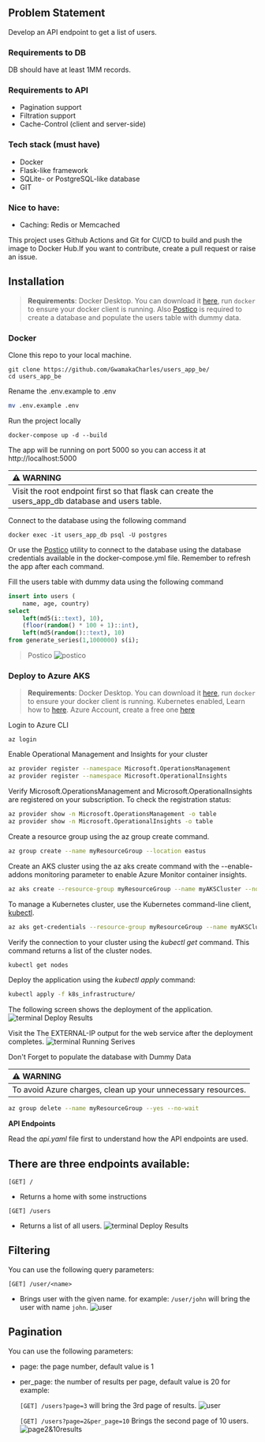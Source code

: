 ## Problem Statement

Develop an API endpoint to get a list of users.

### Requirements to DB

DB should have at least 1MM records.

### Requirements to API

- Pagination support
- Filtration support
- Cache-Control (client and server-side)

### Tech stack (must have)

- Docker
- Flask-like framework
- SQLite- or PostgreSQL-like database
- GIT

### Nice to have:

- Caching: Redis or Memcached

This project uses Github Actions and Git for CI/CD to build and push the image to Docker Hub.If you want to contribute, create a pull request or raise an issue.

## Installation

> **Requirements**: Docker Desktop. You can download it [here](https://www.docker.com/products/docker-desktop/), run `docker` to ensure your docker client is running. Also [Postico](https://eggerapps.at/postico/) is required to create a database and populate the users table with dummy data.

### Docker

Clone this repo to your local machine.

```
git clone https://github.com/GwamakaCharles/users_app_be/
cd users_app_be
```

Rename the .env.example to .env

```bash
mv .env.example .env
```

Run the project locally

```
docker-compose up -d --build
```

The app will be running on port 5000 so you can access it at http://localhost:5000

| :warning: WARNING                                                                                 |
| :------------------------------------------------------------------------------------------------ |
| Visit the root endpoint first so that flask can create the users_app_db database and users table. |

Connect to the database using the following command

```
docker exec -it users_app_db psql -U postgres
```

Or use the [Postico](https://eggerapps.at/postico/) utility to connect to the database using the database credentials available in the docker-compose.yml file. Remember to refresh the app after each command.

Fill the users table with dummy data using the following command

```sql
insert into users (
	name, age, country)
select
	left(md5(i::text), 10),
	(floor(random() * 100 + 1)::int),
	left(md5(random()::text), 10)
from generate_series(1,1000000) s(i);
```

> Postico
> ![postico](./screenshots/postico.png)

### Deploy to Azure AKS

> **Requirements**: Docker Desktop. You can download it [here](https://www.docker.com/products/docker-desktop/), run `docker` to ensure your docker client is running. Kubernetes enabled, Learn how to [here](https://docs.docker.com/desktop/kubernetes/). Azure Account, create a free one [here](https://azure.microsoft.com/en-us/free/)

Login to Azure CLI

```
az login
```

Enable Operational Management and Insights for your cluster

```bash
az provider register --namespace Microsoft.OperationsManagement
az provider register --namespace Microsoft.OperationalInsights

```

Verify Microsoft.OperationsManagement and Microsoft.OperationalInsights are registered on your subscription. To check the registration status:

```bash
az provider show -n Microsoft.OperationsManagement -o table
az provider show -n Microsoft.OperationalInsights -o table
```

Create a resource group using the az group create command.

```bash
az group create --name myResourceGroup --location eastus
```

Create an AKS cluster using the az aks create command with the --enable-addons monitoring parameter to enable Azure Monitor container insights.

```bash
az aks create --resource-group myResourceGroup --name myAKSCluster --node-count 1 --enable-addons monitoring --generate-ssh-keys
```

To manage a Kubernetes cluster, use the Kubernetes command-line client, [kubectl](https://kubernetes.io/docs/reference/kubectl/kubectl/).

```bash
az aks get-credentials --resource-group myResourceGroup --name myAKSCluster
```

Verify the connection to your cluster using the _kubectl get_ command. This command returns a list of the cluster nodes.

```bash
kubectl get nodes
```

Deploy the application using the _kubectl apply_ command:

```bash
kubectl apply -f k8s_infrastructure/
```

The following screen shows the deployment of the application.
![terminal Deploy Results](./screenshots/apply_results.png)

Visit the The EXTERNAL-IP output for the web service after the deployment completes.
![terminal Running Serives](./screenshots/running_services.png)

Don't Forget to populate the database with Dummy Data

| :warning: WARNING                                            |
| :----------------------------------------------------------- |
| To avoid Azure charges, clean up your unnecessary resources. |

```bash
az group delete --name myResourceGroup --yes --no-wait
```

**API Endpoints**

Read the _api.yaml_ file first to understand how the API endpoints are used.

## There are three endpoints available:

`[GET] /`

- Returns a home with some instructions

`[GET] /users`

- Returns a list of all users.
  ![terminal Deploy Results](./screenshots/users_list_page.png)

## Filtering

You can use the following query parameters:

`[GET] /user/<name>`

- Brings user with the given name.
  for example: `/user/john` will bring the user with name `john`.
  ![user](./screenshots/user.png)

## Pagination

You can use the following parameters:

- page: the page number, default value is 1
- per_page: the number of results per page, default value is 20
  for example:

  `[GET] /users?page=3` will bring the 3rd page of results.
  ![user](./screenshots/page_3.png)

  `[GET] /users?page=2&per_page=10` Brings the second page of 10 users.
  ![page2&10results](./screenshots/page2%2610.png)
